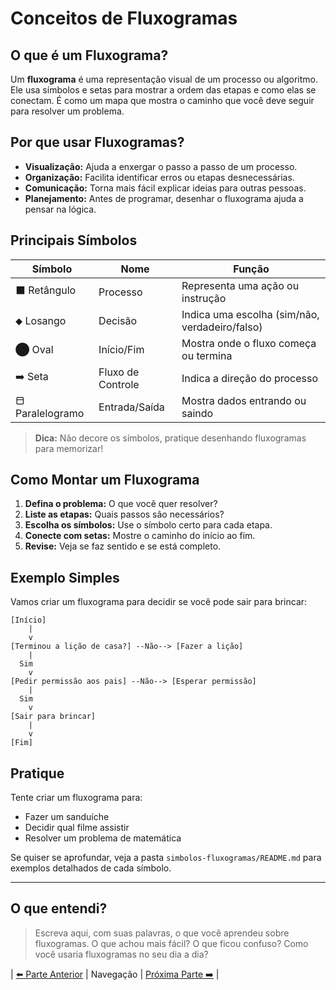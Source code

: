 # Conceitos de Fluxogramas

## O que é um Fluxograma?

Um **fluxograma** é uma representação visual de um processo ou algoritmo. Ele usa símbolos e setas para mostrar a ordem das etapas e como elas se conectam. É como um mapa que mostra o caminho que você deve seguir para resolver um problema.

## Por que usar Fluxogramas?

- **Visualização:** Ajuda a enxergar o passo a passo de um processo.
- **Organização:** Facilita identificar erros ou etapas desnecessárias.
- **Comunicação:** Torna mais fácil explicar ideias para outras pessoas.
- **Planejamento:** Antes de programar, desenhar o fluxograma ajuda a pensar na lógica.

## Principais Símbolos

| Símbolo         | Nome             | Função                                 |
|-----------------|------------------|----------------------------------------|
| ⬛ Retângulo    | Processo         | Representa uma ação ou instrução       |
| ⬥ Losango      | Decisão          | Indica uma escolha (sim/não, verdadeiro/falso) |
| ⬤ Oval         | Início/Fim       | Mostra onde o fluxo começa ou termina  |
| ➡️ Seta        | Fluxo de Controle| Indica a direção do processo           |
| ⬒ Paralelogramo| Entrada/Saída    | Mostra dados entrando ou saindo        |

> **Dica:** Não decore os símbolos, pratique desenhando fluxogramas para memorizar!

## Como Montar um Fluxograma

1. **Defina o problema:** O que você quer resolver?
2. **Liste as etapas:** Quais passos são necessários?
3. **Escolha os símbolos:** Use o símbolo certo para cada etapa.
4. **Conecte com setas:** Mostre o caminho do início ao fim.
5. **Revise:** Veja se faz sentido e se está completo.

## Exemplo Simples

Vamos criar um fluxograma para decidir se você pode sair para brincar:

```text
[Início] 
    |
    v
[Terminou a lição de casa?] --Não--> [Fazer a lição]
    |
  Sim
    v
[Pedir permissão aos pais] --Não--> [Esperar permissão]
    |
  Sim
    v
[Sair para brincar]
    |
    v
[Fim]
```

## Pratique

Tente criar um fluxograma para:

- Fazer um sanduíche  
- Decidir qual filme assistir  
- Resolver um problema de matemática

Se quiser se aprofundar, veja a pasta `simbolos-fluxogramas/README.md` para exemplos detalhados de cada símbolo.

---

## O que entendi?

> Escreva aqui, com suas palavras, o que você aprendeu sobre fluxogramas. O que achou mais fácil? O que ficou confuso? Como você usaria fluxogramas no seu dia a dia?

| [⬅️ Parte Anterior](../README.md) | Navegação | [Próxima Parte ➡️](./simbolos-fluxogramas/README.md) |

